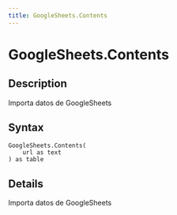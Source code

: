 ```yaml
---
title: GoogleSheets.Contents
---
```


# GoogleSheets.Contents


## Description

Importa datos de GoogleSheets


## Syntax

```powerquery
GoogleSheets.Contents(
    url as text
) as table
```


## Details

Importa datos de GoogleSheets


